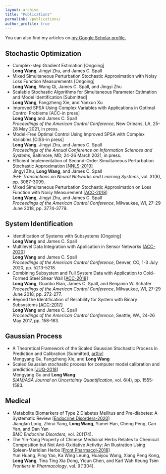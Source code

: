 ```yaml
---
layout: archive
title: "Publications"
permalink: /publications/
author_profile: true
---
```


You can also find my articles on <u><a href="https://scholar.google.com/citations?user=xk00nf8AAAAJ">my Google Scholar profile</a>.</u>

Stochastic Optimization
---
<ul>
    <li>
        Complex-step Gradient Estimation [Ongoing]<br>
        <b>Long Wang</b>, Jingyi Zhu, and James C. Spall
    </li>
    <li>
        Mixed Simultaneous Perturbation Stochastic Approximation with Noisy Loss Function Measurements [Ongoing]<br>
        <b>Long Wang</b>, Wang Qi, James C. Spall, and Jingyi Zhu
    </li>
    <li>
        Scalable Stochastic Algorithms for Simultaneous Parameter Estimation and Model Identification [Submitted]<br>
        <b>Long Wang</b>, Fangzheng Xie, and Yanxun Xu
    </li>
    <li>
        Improved SPSA Using Complex Variables with Applications in Optimal Control Problems [ACC-in press]<br>
        <b>Long Wang</b> and James C. Spall<br>
        <i>Proceedings of the American Control Conference</i>, New Orleans, LA, 25-28 May 2021, in press.
    </li>
    <li>
        Model-Free Optimal Control Using Improved SPSA with Complex Variables [CISS-in press]<br>
        <b>Long Wang</b>, Jingyi Zhu, and James C. Spall<br>
        <i>Proceedings of the Annual Conference on Information Sciences and Systems</i>, Baltimore, MD, 24-26 March 2021, in press.
    </li>
    <li>
        Efficient Implementation of Second-Order Simultaneous Perturbation Stochastic Approximation [<a href="https://ieeexplore.ieee.org/document/8835094">NNLS-2019</a>]<br>
        Jingyi Zhu, <b>Long Wang</b>, and James C. Spall<br>
        <i>IEEE Transactions on Neural Networks and Learning Systems</i>, vol. 31(8), pp. 3087-3099.
    </li>
    <li>
        Mixed Simultaneous Perturbation Stochastic Approximation on Loss Function with Noisy Measurement [<a href="https://ieeexplore.ieee.org/document/8430974">ACC-2018</a>]<br>
        <b>Long Wang</b>, Jingyi Zhu, and James C. Spall<br>
        <i>Proceedings of the American Control Conference</i>, Milwaukee, WI, 27-29 June 2018, pp. 3774-3779.
    </li>
</ul>

System Identification
-----
<ul>
    <li>
        Identification of Systems with Subsystems [Ongoing]<br>
        <b>Long Wang</b> and James C. Spall
    </li>
    <li>
        Multilevel Data Integration with Application in Sensor Networks [<a href="https://ieeexplore.ieee.org/abstract/document/9148012">ACC-2020</a>]<br>
        <b>Long Wang</b> and James C. Spall<br>
        <i>Proceedings of the American Control Conference</i>, Denver, CO, 1-3 July 2020, pp. 5213-5218.
    </li>
    <li>
        Combining Subsystem and Full System Data with Application to Cold-Formed Steel Shear Wall [<a href="https://ieeexplore.ieee.org/document/8431830">ACC-2018</a>]<br>
        <b>Long Wang</b>, Guanbo Bian, James C. Spall, and Benjamin W. Schafer<br>
        <i>Proceedings of the American Control Conference</i>, Milwaukee, WI, 27-29 June 2018, pp. 272-277.
    </li>
    <li>
        Beyond the Identification of Reliability for System with Binary Subsystems [<a href="https://ieeexplore.ieee.org/document/7962947">ACC-2017</a>]<br>
        <b>Long Wang</b> and James C. Spall<br>
        <i>Proceedings of the American Control Conference</i>, Seattle, WA, 24-26 May 2017, pp. 158-163.
    </li>
</ul>

Gaussian Process
---
<ul>
    <li>
        A Theoretical Framework of the Scaled Gaussian Stochastic Process in Prediction and Calibration [Submitted, <a href="https://arxiv.org/abs/1807.03829">arXiv</a>]<br>
        Mengyang Gu, Fangzheng Xie, and <b>Long Wang</b>
    </li>
    <li>
        Scaled Gaussian stochastic process for computer model calibration and prediction [<a href="https://epubs.siam.org/doi/abs/10.1137/17M1159890">JUQ-2018</a>]<br>
        Mengyang Gu and <b>Long Wang</b><br>
        <i>SIAM/ASA Journal on Uncertainty Quantification</i>, vol. 6(4), pp. 1555-1583.
    </li>
</ul>

Medical
---
<ul>
    <li>
        Metabolite Biomarkers of Type 2 Diabetes Mellitus and Pre-diabetes: A Systematic Review [<a href="https://bmcendocrdisord.biomedcentral.com/articles/10.1186/s12902-020-00653-x">Endocrine Disorders-2020</a>]<br>
        Jianglan Long, Zhirui Yang, <b>Long Wang</b>, Yumei Han, Cheng Peng, Can Yan, and Dan Yan<br>
        <i>BMC Endocrine Disorders</i>, vol. 20(174).
    </li>
    <li>
        The Yin-Yang Property of Chinese Medicinal Herbs Relates to Chemical Composition but Not Anti-Oxidative Activity: An Illustration Using Spleen-Meridian Herbs [<a href="https://www.ncbi.nlm.nih.gov/pmc/articles/PMC6249273">Front Pharmacol-2018</a>]<br>
        Yun Huang, Ping Yao, Ka Wing Leung, Huaiyou Wang, Xiang Peng Kong, <b>Long Wang</b>, Tina Ting Xia Dong, Yicun Chen, and Karl Wah Keung Tsim<br>
        <i>Frontiers in Pharmacology</i>, vol. 9(1304).
    </li>
</ul>

<!---
{% if author.googlescholar %}
  You can also find my articles on <u><a href="{{author.googlescholar}}">my Google Scholar profile</a>.</u>
{% endif %}

{% include base_path %}

{% for post in site.publications reversed %}
  {% include archive-single.html %}
{% endfor %}
--->
